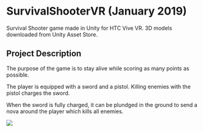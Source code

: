 # SurvivalShooterVR (January 2019)
Survival Shooter game made in Unity for HTC Vive VR. 3D models downloaded from Unity Asset Store.

## Project Description

The purpose of the game is to stay alive while scoring as many points as possible. 

The player is equipped with a sword and a pistol. Killing enemies with the pistol charges the sword. 

When the sword is fully charged, it can be plundged in the ground to send a nova around the player which kills all enemies.

![](SurvivalShooterVR.gif)
